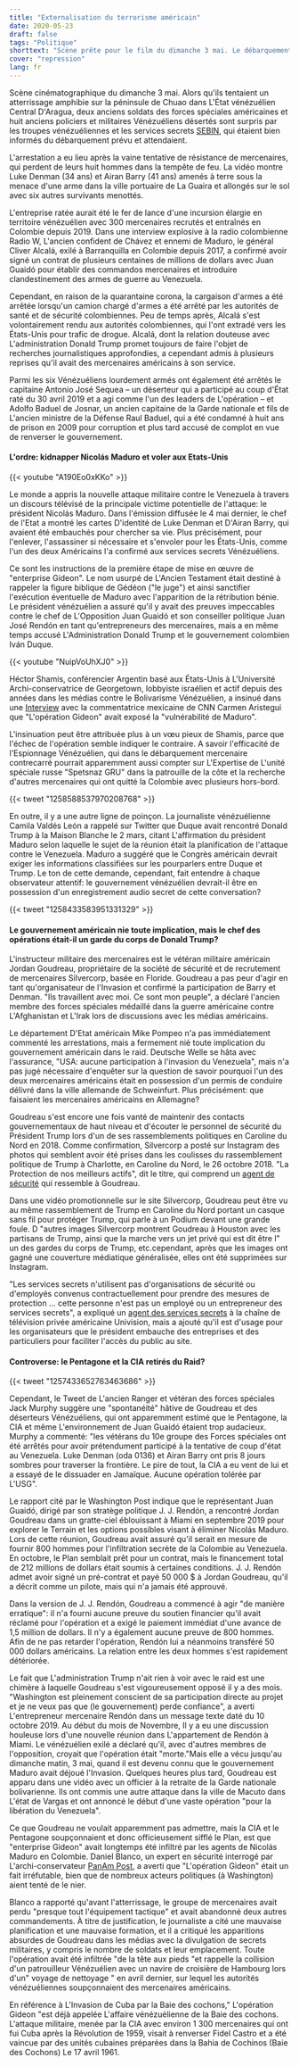 ```yaml
---
title: "Externalisation du terrorisme américain"
date: 2020-05-23
draft: false
tags: "Politique"
shorttext: "Scène prête pour le film du dimanche 3 mai. Le débarquement amphibie des États-Unis a échoué, le Venezuela a été informé et se cachait."
cover: "repression"
lang: fr
---
```


Scène cinématographique du dimanche 3 mai. Alors qu'ils tentaient un atterrissage amphibie sur la péninsule de Chuao dans L'État vénézuélien Central D'Aragua, deux anciens soldats des forces spéciales américaines et huit anciens policiers et militaires Vénézuéliens désertés sont surpris par les troupes vénézuéliennes et les services secrets [SEBIN](https://nypost.com/2020/05/05/moment-ex-us-special-forces-captured-in-venezuela-coup-attempt/ "Video shows moment ex-US Special Forces captured after Venezuela coup attempt"), qui étaient bien informés du débarquement prévu et attendaient.

L'arrestation a eu lieu après la vaine tentative de résistance de mercenaires, qui perdent de leurs huit hommes dans la tempête de feu. La vidéo montre Luke Denman (34 ans) et Airan Barry (41 ans) amenés à terre sous la menace d'une arme dans la ville portuaire de La Guaira et allongés sur le sol avec six autres survivants menottés.

L'entreprise ratée aurait été le fer de lance d'une incursion élargie en territoire vénézuélien avec 300 mercenaires recrutés et entraînés en Colombie depuis 2019. Dans une interview explosive à la radio colombienne Radio W, L'ancien confident de Chávez et ennemi de Maduro, le général Cliver Alcalá, exilé à Barranquilla en Colombie depuis 2017, a confirmé avoir signé un contrat de plusieurs centaines de millions de dollars avec Juan Guaidó pour établir des commandos mercenaires et introduire clandestinement des armes de guerre au Venezuela.

Cependant, en raison de la quarantaine corona, la cargaison d'armes a été arrêtée lorsqu'un camion chargé d'armes a été arrêté par les autorités de santé et de sécurité colombiennes. Peu de temps après, Alcalá s'est volontairement rendu aux autorités colombiennes, qui l'ont extradé vers les États-Unis pour trafic de drogue. Alcalá, dont la relation douteuse avec L'administration Donald Trump promet toujours de faire l'objet de recherches journalistiques approfondies, a cependant admis à plusieurs reprises qu'il avait des mercenaires américains à son service.

Parmi les six Vénézuéliens lourdement armés ont également été arrêtés le capitaine Antonio José Sequea – un déserteur qui a participé au coup d'État raté du 30 avril 2019 et a agi comme l'un des leaders de L'opération – et Adolfo Baduel de Josnar, un ancien capitaine de la Garde nationale et fils de L'ancien ministre de la Défense Raul Baduel, qui a été condamné à huit ans de prison en 2009 pour corruption et plus tard accusé de complot en vue de renverser le gouvernement.

#### L'ordre: kidnapper Nicolás Maduro et voler aux Etats-Unis

{{< youtube "A190Eo0xKKo" >}}

Le monde a appris la nouvelle attaque militaire contre le Venezuela à travers un discours télévisé de la principale victime potentielle de l'attaque: le président Nicolás Maduro. Dans l'émission diffusée le 4 mai dernier, le chef de l'Etat a montré les cartes D'identité de Luke Denman et D'Airan Barry, qui avaient été embauchés pour chercher sa vie. Plus précisément, pour l'enlever, l'assassiner si nécessaire et s'envoler pour les États-Unis, comme l'un des deux Américains l'a confirmé aux services secrets Vénézuéliens.

Ce sont les instructions de la première étape de mise en œuvre de "enterprise Gideon". Le nom usurpé de L'Ancien Testament était destiné à rappeler la figure biblique de Gédéon ("le juge") et ainsi sanctifier l'exécution éventuelle de Maduro avec l'apparition de la rétribution bénie. Le président vénézuélien a assuré qu'il y avait des preuves impeccables contre le chef de L'Opposition Juan Guaidó et son conseiller politique Juan José Rendón en tant qu'entrepreneurs des mercenaires, mais a en même temps accusé L'Administration Donald Trump et le gouvernement colombien Iván Duque.

{{< youtube "NuipVoUhXJ0" >}}

Héctor Shamis, conférencier Argentin basé aux États-Unis à L'Université Archi-conservatrice de Georgetown, lobbyiste israélien et actif depuis des années dans les médias contre le Bolivarisme Vénézuélien, a insinué dans une [Interview](https://aristeguinoticias.com/0705/mundo/la-operacion-gedeon-exhibe-la-vulnerabilidad-de-maduro-hector-schamis "La 'Operación Gedeón' exhibe la vulnerabilidad de Maduro: Héctor Schamis") avec la commentatrice mexicaine de CNN Carmen Aristegui que "L'opération Gideon" avait exposé la "vulnérabilité de Maduro".

L'insinuation peut être attribuée plus à un vœu pieux de Shamis, parce que l'échec de l'opération semble indiquer le contraire. A savoir l'efficacité de l'Espionnage Vénézuélien, qui dans le débarquement mercenaire contrecarré pourrait apparemment aussi compter sur L'Expertise de L'unité spéciale russe "Spetsnaz GRU" dans la patrouille de la côte et la recherche d'autres mercenaires qui ont quitté la Colombie avec plusieurs hors-bord.

{{< tweet "1258588537970208768" >}}

En outre, il y a une autre ligne de poinçon. La journaliste vénézuélienne Camila Valdés León a rappelé sur Twitter que Duque avait rencontré Donald Trump à la Maison Blanche le 2 mars, citant L'affirmation du président Maduro selon laquelle le sujet de la réunion était la planification de l'attaque contre le Venezuela. Maduro a suggéré que le Congrès américain devrait exiger les informations classifiées sur les pourparlers entre Duque et Trump. Le ton de cette demande, cependant, fait entendre à chaque observateur attentif: le gouvernement vénézuélien devrait-il être en possession d'un enregistrement audio secret de cette conversation?

{{< tweet "1258433583951331329" >}}

#### Le gouvernement américain nie toute implication, mais le chef des opérations était-il un garde du corps de Donald Trump?

L'instructeur militaire des mercenaires est le vétéran militaire américain Jordan Goudreau, propriétaire de la société de sécurité et de recrutement de mercenaires Silvercorp, basée en Floride. Goudreau a pas peur d'agir en tant qu'organisateur de l'Invasion et confirmé la participation de Barry et Denman. "Ils travaillent avec moi. Ce sont mon peuple", a déclaré l'ancien membre des forces spéciales médaillé dans la guerre américaine contre L'Afghanistan et L'Irak lors de discussions avec les médias américains.

Le département D'Etat américain Mike Pompeo n'a pas immédiatement commenté les arrestations, mais a fermement nié toute implication du gouvernement américain dans le raid. Deutsche Welle se hâta avec l'assurance, "USA: aucune participation à l'invasion du Venezuela", mais n'a pas jugé nécessaire d'enquêter sur la question de savoir pourquoi l'un des deux mercenaires américains était en possession d'un permis de conduire délivré dans la ville allemande de Schweinfurt. Plus précisément: que faisaient les mercenaires américains en Allemagne?

Goudreau s'est encore une fois vanté de maintenir des contacts gouvernementaux de haut niveau et d'écouter le personnel de sécurité du Président Trump lors d'un de ses rassemblements politiques en Caroline du Nord en 2018. Comme confirmation, Silvercorp a posté sur Instagram des photos qui semblent avoir été prises dans les coulisses du rassemblement politique de Trump à Charlotte, en Caroline du Nord, le 26 octobre 2018. "La Protection de nos meilleurs actifs", dit le titre, qui comprend un [agent de sécurité](https://www.vice.com/en_us/article/v7g4d8/venezuela-mercenaries-silvercorp-gordon-goudreau-trump-rally "Mercenaries Behind Failed Venezuela Coup Claim to Have Done Trump Security") qui ressemble à Goudreau.

Dans une vidéo promotionnelle sur le site Silvercorp, Goudreau peut être vu au même rassemblement de Trump en Caroline du Nord portant un casque sans fil pour protéger Trump, qui parle à un Podium devant une grande foule. D "autres images Silvercorp montrent Goudreau à Houston avec les partisans de Trump, ainsi que la marche vers un jet privé qui est dit être l" un des gardes du corps de Trump, etc.cependant, après que les images ont gagné une couverture médiatique généralisée, elles ont été supprimées sur Instagram.

"Les services secrets n'utilisent pas d'organisations de sécurité ou d'employés convenus contractuellement pour prendre des mesures de protection ... cette personne n'est pas un employé ou un entrepreneur des services secrets", a expliqué un [agent des services secrets](https://www.univision.com/noticias/america-latina/que-sabia-el-gobierno-de-eeuu-sobre-los-mercenarios-en-venezuela "¿Qué sabía el gobierno de EEUU sobre los mercenarios en Venezuela?") à la chaîne de télévision privée américaine Univision, mais a ajouté qu'il est d'usage pour les organisateurs que le président embauche des entreprises et des particuliers pour faciliter l'accès du public au site.

#### Controverse: le Pentagone et la CIA retirés du Raid?

{{< tweet "1257433652763463686" >}}

Cependant, le Tweet de L'ancien Ranger et vétéran des forces spéciales Jack Murphy suggère une "spontanéité" hâtive de Goudreau et des déserteurs Vénézuéliens, qui ont apparemment estimé que le Pentagone, la CIA et même L'environnement de Juan Guaidó étaient trop audacieux. Murphy a commenté: "les vétérans du 10e groupe des Forces spéciales ont été arrêtés pour avoir prétendument participé à la tentative de coup d'état au Venezuela. Luke Denman (oda 0136) et Airan Barry ont pris 8 jours sombres pour traverser la frontière. Le pire de tout, la CIA a eu vent de lui et a essayé de le dissuader en Jamaïque. Aucune opération tolérée par L'USG".

Le rapport cité par le Washington Post indique que le représentant Juan Guaidó, dirigé par son stratège politique J. J. Rendón, a rencontré Jordan Goudreau dans un gratte-ciel éblouissant à Miami en septembre 2019 pour explorer le Terrain et les options possibles visant à éliminer Nicolás Maduro. Lors de cette réunion, Goudreau avait assuré qu'il serait en mesure de fournir 800 hommes pour l'infiltration secrète de la Colombie au Venezuela. En octobre, le Plan semblait prêt pour un contrat, mais le financement total de 212 millions de dollars était soumis à certaines conditions. J. J. Rendón admet avoir signé un pré-contrat et payé 50 000 $ à Jordan Goudreau, qu'il a décrit comme un pilote, mais qui n'a jamais été approuvé.

Dans la version de J. J. Rendón, Goudreau a commencé à agir "de manière erratique": il n'a fourni aucune preuve du soutien financier qu'il avait réclamé pour l'opération et a exigé le paiement immédiat d'une avance de 1,5 million de dollars. Il n'y a également aucune preuve de 800 hommes. Afin de ne pas retarder l'opération, Rendón lui a néanmoins transféré 50 000 dollars américains. La relation entre les deux hommes s'est rapidement détériorée.

Le fait que L'administration Trump n'ait rien à voir avec le raid est une chimère à laquelle Goudreau s'est vigoureusement opposé il y a des mois. "Washington est pleinement conscient de sa participation directe au projet et je ne veux pas que (le gouvernement) perde confiance", a averti L'entrepreneur mercenaire Rendón dans un message texte daté du 10 octobre 2019. Au début du mois de Novembre, Il y a eu une discussion houleuse lors d'une nouvelle réunion dans L'appartement de Rendón à Miami. Le vénézuélien exilé a déclaré qu'il, avec d'autres membres de l'opposition, croyait que l'opération était "morte."Mais elle a vécu jusqu'au dimanche matin, 3 mai, quand il est devenu connu que le gouvernement Maduro avait déjoué l'Invasion. Quelques heures plus tard, Goudreau est apparu dans une vidéo avec un officier à la retraite de la Garde nationale bolivarienne. Ils ont commis une autre attaque dans la ville de Macuto dans L'état de Vargas et ont annoncé le début d'une vaste opération "pour la libération du Venezuela".

Ce que Goudreau ne voulait apparemment pas admettre, mais la CIA et le Pentagone soupçonnaient et donc officieusement sifflé le Plan, est que "enterprise Gideon" avait longtemps été infiltré par les agents de Nicolás Maduro en Colombie. Daniel Blanco, un expert en sécurité interrogé par L'archi-conservateur [PanAm Post](https://es.panampost.com/sabrina-martin/2020/05/05/norteamericanos-capturados-maduro/ "¿Quiénes son los norteamericanos de la operación Gedeón capturados por Maduro?"), a averti que "L'opération Gideon" était un fait irréfutable, bien que de nombreux acteurs politiques (à Washington) aient tenté de le nier.

Blanco a rapporté qu'avant l'atterrissage, le groupe de mercenaires avait perdu "presque tout l'équipement tactique" et avait abandonné deux autres commandements. À titre de justification, le journaliste a cité une mauvaise planification et une mauvaise formation, et il a critiqué les apparitions absurdes de Goudreau dans les médias avec la divulgation de secrets militaires, y compris le nombre de soldats et leur emplacement. Toute l'opération avait été infiltrée "de la tête aux pieds "et rappelle la collision d'un patrouilleur Vénézuélien avec un navire de croisière de Hambourg lors d'un" voyage de nettoyage " en avril dernier, sur lequel les autorités vénézuéliennes soupçonnaient des mercenaires américains.

En référence à L'Invasion de Cuba par la Baie des cochons," L'opération Gideon "est déjà appelée L'affaire vénézuélienne de la Baie des cochons. L'attaque militaire, menée par la CIA avec environ 1 300 mercenaires qui ont fui Cuba après la Révolution de 1959, visait à renverser Fidel Castro et a été vaincue par des unités cubaines préparées dans la Bahia de Cochinos (Baie des Cochons) Le 17 avril 1961.
